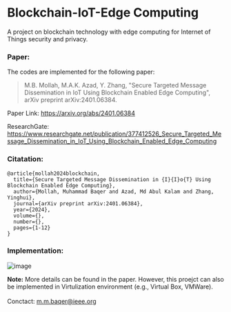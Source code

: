 # Blockchain-IoT-Edge Computing
A project on blockchain technology with edge computing for Internet of Things security and privacy.

### Paper:
The codes are implemented for the following paper: <br> 

>  M.B. Mollah, M.A.K. Azad, Y. Zhang, "Secure Targeted Message Dissemination in IoT Using Blockchain Enabled Edge Computing", arXiv preprint arXiv:2401.06384. <br> 

Paper Link: https://arxiv.org/abs/2401.06384 <br> 

ResearchGate: https://www.researchgate.net/publication/377412526_Secure_Targeted_Message_Dissemination_in_IoT_Using_Blockchain_Enabled_Edge_Computing


### Citatation:
```
@article{mollah2024blockchain,
  title={Secure Targeted Message Dissemination in {I}{I}o{T} Using Blockchain Enabled Edge Computing},
  author={Mollah, Muhammad Baqer and Azad, Md Abul Kalam and Zhang, Yinghui},
  journal={arXiv preprint arXiv:2401.06384},
  year={2024},
  volume={},
  number={},
  pages={1-12}
}
```

### Implementation:

![image](https://github.com/mbaqer/Blockchain-IoT/blob/main/Implementation.JPG?raw=true)
<br>

**Note:**
More details can be found in the paper. However, this proejct can also be implemented in Virtulization environment (e.g., Virtual Box, VMWare).
<br>
<br>
Conctact: m.m.baqer@ieee.org
